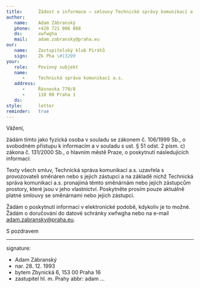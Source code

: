 ```yaml
---
title:      Žádost o informace – smlouvy Technické správy komunikací a.s. o pronájmu 
author:
   name:    Adam Zábranský
   phone:   +420 721 006 868
   ds:      xwfwgha
   mail:    adam.zabransky@praha.eu
our:
   name:    Zastupitelský klub Pirátů
   sign:    Zk Pha \#13299
your:
   role:    Povinný subjekt
   name:    
      -     Technická správa komunikací a.s.
   address:
      -     Řásnovka 770/8
      -     110 00 Praha 1
   ds:      
style:      letter
reminder:   true
---
```


Vážení,

žádám tímto jako fyzická osoba v souladu se zákonem č. 106/1999 Sb., o svobodném přístupu k informacím a v souladu s ust. § 51 odst. 2 písm. c) zákona č. 131/2000 Sb., o hlavním městě Praze, o poskytnutí následujících informací: 

Texty všech smluv, Technická správa komunikací a.s. uzavřela s provozovateli směnáren nebo s jejich zástupci a na základě nichž Technická správa komunikací a.s. pronajímá těmto směnárnám nebo jejich zástupcům prostory, které jsou v jeho vlastnictví. Poskytněte prosím pouze aktuálně platné smlouvy se směnárnami nebo jejich zástupci.

Žádám o poskytnutí informací v elektronické podobě, kdykoliv je to možné. Žádám o doručování do datové schránky xwfwgha nebo na e-mail adam.zabransky@praha.eu.

S pozdravem

---
signature: 
  - Adam Zábranský
  - nar. 28. 12. 1993
  - bytem Zbynická 6, 153 00 Praha 16
  - zastupitel hl. m. Prahy
abbr:       adam
...
